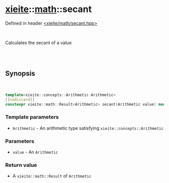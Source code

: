 # [xieite](../xieite.md)::[math](../math.md)::secant
Defined in header [<xieite/math/secant.hpp>](../../include/xieite/math/secant.hpp)

<br/>

Calculates the secant of a value

<br/><br/>

## Synopsis

<br/>

```cpp
template<xieite::concepts::Arithmetic Arithmetic>
[[nodiscard]]
constexpr xieite::math::Result<Arithmetic> secant(Arithmetic value) noexcept;
```
### Template parameters
- `Arithmetic` - An arithmetic type satisfying `xieite::concepts::Arithmetic`
### Parameters
- `value` - An `Arithmetic`
### Return value
- A `xieite::math::Result` of `Arithmetic`

